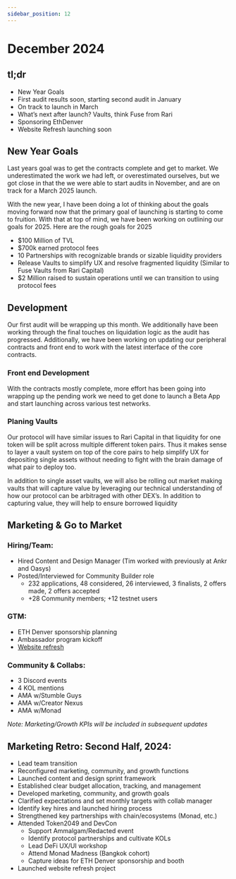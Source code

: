 ```yaml
---
sidebar_position: 12
---
```


# December 2024

## tl;dr

- New Year Goals
- First audit results soon, starting second audit in January
- On track to launch in March
- What’s next after launch? Vaults, think Fuse from Rari
- Sponsoring EthDenver
- Website Refresh launching soon

## New Year Goals

Last years goal was to get the contracts complete and get to market. We underestimated the work we
had left, or overestimated ourselves, but we got close in that the we were able to start audits in
November, and are on track for a March 2025 launch.

With the new year, I have been doing a lot of thinking about the goals moving forward now that the
primary goal of launching is starting to come to fruition. With that at top of mind, we have been
working on outlining our goals for 2025. Here are the rough goals for 2025

- $100 Million of TVL
- $700k earned protocol fees
- 10 Partnerships with recognizable brands or sizable liquidity providers
- Release Vaults to simplify UX and resolve fragmented liquidity (Similar to Fuse Vaults from Rari Capital)
- $2 Million raised to sustain operations until we can transition to using protocol fees

## Development

Our first audit will be wrapping up this month. We additionally have been working through the final
touches on liquidation logic as the audit has progressed. Additionally, we have been working on
updating our peripheral contracts and front end to work with the latest interface of the core
contracts.

### Front end Development

With the contracts mostly complete, more effort has been going into wrapping up the pending work we
need to get done to launch a Beta App and start launching across various test networks.

### Planing Vaults

Our protocol will have similar issues to Rari Capital in that liquidity for one token will be split
across multiple different token pairs. Thus it makes sense to layer a vault system on top of the
core pairs to help simplify UX for depositing single assets without needing to fight with the brain
damage of what pair to deploy too.

In addition to single asset vaults, we will also be rolling out market making vaults that will
capture value by leveraging our technical understanding of how our protocol can be arbitraged with
other DEX’s. In addition to capturing value, they will help to ensure borrowed liquidity

## Marketing & Go to Market

### **Hiring/Team:**

- Hired Content and Design Manager (Tim worked with previously at Ankr and Oasys)
- Posted/Interviewed for Community Builder role
  - 232 applications, 48 considered, 26 interviewed, 3 finalists, 2 offers made, 2 offers accepted
  - +28 Community members; +12 testnet users

### **GTM:**

- ETH Denver sponsorship planning
- Ambassador program kickoff
- [Website refresh](https://landing-page-git-feature-v2-ammalgam.vercel.app/)

### **Community & Collabs:**

- 3 Discord events
- 4 KOL mentions
- AMA w/Stumble Guys
- AMA w/Creator Nexus
- AMA w/Monad

_Note: Marketing/Growth KPIs will be included in subsequent updates_

## Marketing Retro: Second Half, 2024:

- Lead team transition
- Reconfigured marketing, community, and growth functions
- Launched content and design sprint framework
- Established clear budget allocation, tracking, and management
- Developed marketing, community, and growth goals
- Clarified expectations and set monthly targets with collab manager
- Identify key hires and launched hiring process
- Strengthened key partnerships with chain/ecosystems (Monad, etc.)
- Attended Token2049 and DevCon
  - Support Ammalgam/Redacted event
  - Identify protocol partnerships and cultivate KOLs
  - Lead DeFi UX/UI workshop
  - Attend Monad Madness (Bangkok cohort)
  - Capture ideas for ETH Denver sponsorship and booth
- Launched website refresh project
